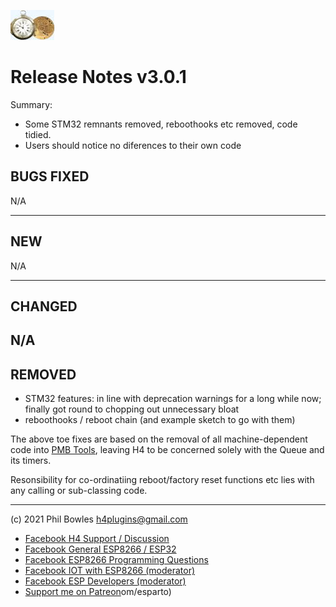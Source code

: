 ![H4P Flyer](/assets/h4sml.jpg) 

# Release Notes v3.0.1

Summary:

* Some STM32 remnants removed, reboothooks etc removed, code tidied.
* Users should notice no diferences to their own code

## **BUGS FIXED**

N/A

---

## **NEW**

N/A

---

## **CHANGED**

N/A
---

## **REMOVED**

* STM32 features: in line with deprecation warnings for a long while now; finally got round to chopping out unnecessary bloat
* reboothooks / reboot chain (and example sketch to go with them)

The above toe fixes are based on the removal of all machine-dependent code into [PMB Tools](https://github.com/philbowles/pmbtools), leaving H4 to be concerned solely with the Queue and its timers.

Resonsibility for co-ordinatiing reboot/factory reset functions etc lies with any calling or sub-classing code.

---

(c) 2021 Phil Bowles h4plugins@gmail.com

* [Facebook H4  Support / Discussion](https://www.facebook.com/groups/444344099599131/)
* [Facebook General ESP8266 / ESP32](https://www.facebook.com/groups/2125820374390340/)
* [Facebook ESP8266 Programming Questions](https://www.facebook.com/groups/esp8266questions/)
* [Facebook IOT with ESP8266 (moderator)](https://www.facebook.com/groups/1591467384241011/)
* [Facebook ESP Developers (moderator)](https://www.facebook.com/groups/ESP8266/)
* [Support me on Patreon](https://patreon.com/esparto)om/esparto)